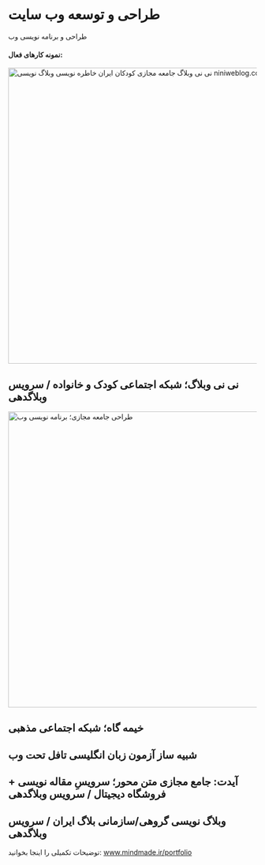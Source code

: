 # طراحی و توسعه وب سایت

<p>
طراحی و برنامه نویسی وب
</p>

<h4>
نمونه کارهای فعال:
</h4>

  <img src="https://mindmade.ir/thm/up/niniweblog-screen-1400.jpg?1" alt="نی نی وبلاگ جامعه مجازی کودکان ایران خاطره نویسی وبلاگ نویسی niniweblog.com" style="width:600px;">

<h2>
    نی نی وبلاگ؛ شبکه اجتماعی کودک و خانواده
    / سرویس وبلاگدهی
</h2>

<img src="https://mindmade.ir/thm/up/kheimegah-screen-1400.jpg?1400" alt="طراحی جامعه مجازی؛ برنامه نویسی وب" style="width:600px;">

<h2>
  خیمه گاه؛ شبکه اجتماعی مذهبی
</h2>

<h2>
  شبیه ساز آزمون زبان انگلیسی تافل تحت وب
</h2>

<h2>
  آیدت: جامع مجازی متن محور؛ سرویسِ مقاله نویسی + فروشگاه دیجیتال
    / سرویس وبلاگدهی
</h2>

<h2>
  وبلاگ نویسی گروهی/سازمانی بلاگ ایران
    / سرویس وبلاگدهی

</h2>

توضیحات تکمیلی را اینجا بخوانید:
www.mindmade.ir/portfolio
